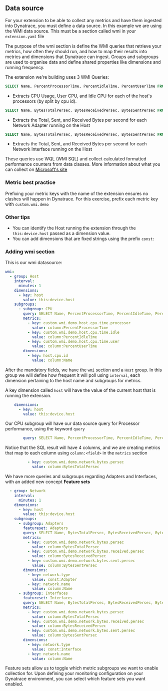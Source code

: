 ## Data source

For your extension to be able to collect any metrics and have them ingested into Dynatrace, you must define a data source. In this example we are using the WMI data source. This must be a section called wmi in your `extension.yaml` file

The purpose of the wmi section is define the WMI queries that retrieve your metrics, how often they should run, and how to map their results into metrics and dimensions that Dynatrace can ingest. Groups and subgroups are used to organise data and define shared properties like dimensions and running frequency.

The extension we're building uses 3 WMI Queries:

```sql
SELECT Name, PercentProcessorTime, PercentIdleTime, PercentUserTime FROM Win32_PerfFormattedData_PerfOS_Processor WHERE Name LIKE '_Total'
```
* Extracts CPU Usage, User CPU, and Idle CPU for each of the host's processors (by split by cpu id).
```sql
SELECT Name, BytesTotalPersec, BytesReceivedPersec, BytesSentPersec FROM Win32_PerfFormattedData_Tcpip_NetworkAdapter
```
* Extracts the Total, Sent, and Received Bytes per second for each Network Adapter running on the Host
```sql
SELECT Name, BytesTotalPersec, BytesReceivedPersec, BytesSentPersec FROM Win32_PerfFormattedData_Tcpip_NetworkInterface
```
* Extracts the Total, Sent, and Received Bytes per second for each Network Interface running on the Host

These queries use WQL (WMI SQL) and collect calculated formatted performance counters from data classes. More information about what you can collect on [Microsoft's site](https://docs.microsoft.com/en-us/windows/win32/cimwin32prov/computer-system-hardware-classes)

### Metric best practice

Prefixing your metric keys with the name of the extension ensures no clashes will happen in Dynatrace. For this exercise, prefix each metric key with `custom.wmi.demo`

### Other tips

* You can identify the Host running the extension through the `this:device.host` passed as a dimension value.
* You can add dimensions that are fixed strings using the prefix `const:`

### Adding wmi section

This is our wmi datasource:
```yaml
wmi:
  - group: Host
    interval:
      minutes: 1
    dimensions:
      - key: host
        value: this:device.host
    subgroups:
      - subgroup: CPU
        query: SELECT Name, PercentProcessorTime, PercentIdleTime, PercentUserTime FROM Win32_PerfFormattedData_PerfOS_Processor WHERE Name LIKE '_Total'
        metrics:
          - key: custom.wmi.demo.host.cpu.time.processor
            value: column:PercentProcessorTime
          - key: custom.wmi.demo.host.cpu.time.idle
            value: column:PercentIdleTime
          - key: custom.wmi.demo.host.cpu.time.user
            value: column:PercentUserTime
        dimensions:
          - key: host.cpu.id
            value: column:Name
```

After the mandatory fields, we have the `wmi` section and a `Host` group.
In this group we will define how frequent it will poll using `interval`, each dimension pertaining to the host name and subgroups for metrics.

A key dimension called `host` will have the value of the current host that is running the extension.
```yaml
    dimensions:
      - key: host
        value: this:device.host
```

Our CPU subgroup will have our data source query for Processor performance, using the keyword `query`
```yaml
        query: SELECT Name, PercentProcessorTime, PercentIdleTime, PercentUserTime FROM Win32_PerfFormattedData_PerfOS_Processor WHERE Name
```

Notice that the SQL result will have 4 columns, and we are creating metrics that map to each column using `column:<field>` in the `metrics` section

```yaml
          - key: custom.wmi.demo.network.bytes.persec
            value: column:BytesTotalPersec
```

We have more queries and subgroups regarding Adapters and Interfaces, with an added new concept **Feature sets**
```yaml
  - group: Network
    interval:
      minutes: 1
    dimensions:
      - key: host
        value: this:device.host
    subgroups:
      - subgroup: Adapters
        featureset: Adapters
        query: SELECT Name, BytesTotalPersec, BytesReceivedPersec, BytesSentPersec FROM Win32_PerfFormattedData_Tcpip_NetworkAdapter
        metrics:
          - key: custom.wmi.demo.network.bytes.persec
            value: column:BytesTotalPersec
          - key: custom.wmi.demo.network.bytes.received.persec
            value: column:BytesReceivedPersec
          - key: custom.wmi.demo.network.bytes.sent.persec
            value: column:BytesSentPersec
        dimensions:
          - key: network.type
            value: const:Adapter
          - key: network.name
            value: column:Name
      - subgroup: Interfaces
        featureset: Interfaces
        query: SELECT Name, BytesTotalPersec, BytesReceivedPersec, BytesSentPersec FROM Win32_PerfFormattedData_Tcpip_NetworkInterface
        metrics:
          - key: custom.wmi.demo.network.bytes.persec
            value: column:BytesTotalPersec
          - key: custom.wmi.demo.network.bytes.received.persec
            value: column:BytesReceivedPersec
          - key: custom.wmi.demo.network.bytes.sent.persec
            value: column:BytesSentPersec
        dimensions:
          - key: network.type
            value: const:Interface
          - key: network.name
            value: column:Name
```

Feature sets allow us to toggle which metric subgroups we want to enable collection for. Upon defining your monitoring configuration on your Dynatrace environment, you can select which feature sets you want enabled.
